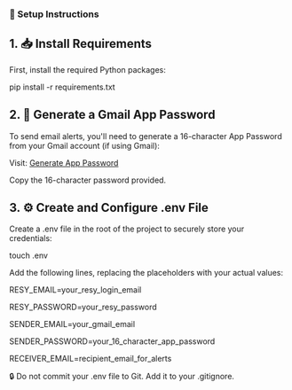 ### 🚀 Setup Instructions
## 1. 📥 Install Requirements

First, install the required Python packages:

pip install -r requirements.txt

## 2. 🔐 Generate a Gmail App Password

To send email alerts, you'll need to generate a 16-character App Password from your Gmail account (if using Gmail):

Visit: [Generate App Password](https://myaccount.google.com/apppasswords?pli=1&rapt=AEjHL4M2MxC18KZPcWAeBVtDM3aaWPQkbqUT-SlWQk02W451xsKataD6w93d3Y7Hba9lPhRgMnjdFxUv5bxmCHQemru_U8ocxMwJrCni_7BCu6qojwnCekg)

Copy the 16-character password provided.

## 3. ⚙️ Create and Configure .env File

Create a .env file in the root of the project to securely store your credentials:

touch .env

Add the following lines, replacing the placeholders with your actual values:

RESY_EMAIL=your_resy_login_email

RESY_PASSWORD=your_resy_password

SENDER_EMAIL=your_gmail_email

SENDER_PASSWORD=your_16_character_app_password

RECEIVER_EMAIL=recipient_email_for_alerts

🔒 Do not commit your .env file to Git. Add it to your .gitignore.
